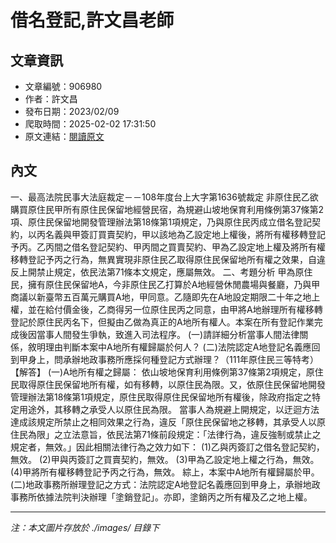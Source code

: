 # 借名登記,許文昌老師

## 文章資訊
- 文章編號：906980
- 作者：許文昌
- 發布日期：2023/02/09
- 爬取時間：2025-02-02 17:31:50
- 原文連結：[閱讀原文](https://real-estate.get.com.tw/Columns/detail.aspx?no=906980)

## 內文
一、最高法院民事大法庭裁定－－108年度台上大字第1636號裁定
非原住民乙欲購買原住民甲所有原住民保留地經營民宿，為規避山坡地保育利用條例第37條第2項、原住民保留地開發管理辦法第18條第1項規定，乃與原住民丙成立借名登記契約，以丙名義與甲簽訂買賣契約，甲以該地為乙設定地上權後，將所有權移轉登記予丙。乙丙間之借名登記契約、甲丙間之買賣契約、甲為乙設定地上權及將所有權移轉登記予丙之行為，無異實現非原住民乙取得原住民保留地所有權之效果，自違反上開禁止規定，依民法第71條本文規定，應屬無效。
二、考題分析
甲為原住民，擁有原住民保留地A，今非原住民乙打算於A地經營休閒農場與餐廳，乃與甲商議以新臺幣五百萬元購買A地，甲同意。乙隨即先在A地設定期限二十年之地上權，並在給付價金後，乙商得另一位原住民丙之同意，由甲將A地辦理所有權移轉登記於原住民丙名下，但擬由乙做為真正的A地所有權人。本案在所有登記作業完成後因當事人間發生爭執，致進入司法程序。
(一)請詳細分析當事人間法律關係，敘明理由判斷本案中A地所有權歸屬於何人？
(二)法院認定A地登記名義應回到甲身上，問承辦地政事務所應採何種登記方式辦理？（111年原住民三等特考）
【解答】
(一)A地所有權之歸屬：
依山坡地保育利用條例第37條第2項規定，原住民取得原住民保留地所有權，如有移轉，以原住民為限。又，依原住民保留地開發管理辦法第18條第1項規定，原住民取得原住民保留地所有權後，除政府指定之特定用途外，其移轉之承受人以原住民為限。
當事人為規避上開規定，以迂迴方法達成該規定所禁止之相同效果之行為，違反「原住民保留地之移轉，其承受人以原住民為限」之立法意旨，依民法第71條前段規定：「法律行為，違反強制或禁止之規定者，無效。」因此相關法律行為之效力如下：
(1)乙與丙簽訂之借名登記契約，無效。
(2)甲與丙簽訂之買賣契約，無效。
(3)甲為乙設定地上權之行為，無效。
(4)甲將所有權移轉登記予丙之行為，無效。
綜上，本案中A地所有權歸屬於甲。
(二)地政事務所辦理登記之方式：法院認定A地登記名義應回到甲身上，承辦地政事務所依據法院判決辦理「塗銷登記」。亦即，塗銷丙之所有權及乙之地上權。

---
*注：本文圖片存放於 ./images/ 目錄下*
